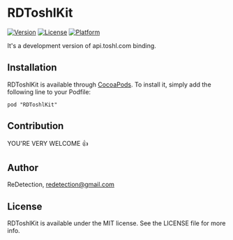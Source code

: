 # RDToshlKit

[![Version](https://img.shields.io/cocoapods/v/RDToshlKit.svg?style=flat)](http://cocoadocs.org/docsets/RDToshlKit)
[![License](https://img.shields.io/cocoapods/l/RDToshlKit.svg?style=flat)](http://cocoadocs.org/docsets/RDToshlKit)
[![Platform](https://img.shields.io/cocoapods/p/RDToshlKit.svg?style=flat)](http://cocoadocs.org/docsets/RDToshlKit)

It's a development version of api.toshl.com binding.

## Installation

RDToshlKit is available through [CocoaPods](http://cocoapods.org). To install
it, simply add the following line to your Podfile:

    pod "RDToshlKit"


## Contribution

YOU'RE VERY WELCOME :+1:

## Author

ReDetection, redetection@gmail.com

## License

RDToshlKit is available under the MIT license. See the LICENSE file for more info.

